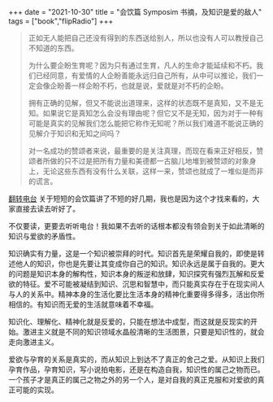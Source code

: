 +++ 
date = "2021-10-30"
title = "会饮篇 Symposim 书摘，及知识是爱的敌人"
tags = ["book","flipRadio"]
+++

> 正如无人能把自己还没有得到的东西送给别人，所以也没有人可以教授自己不知道的东西。  
> 
> 为什么要企盼生育呢？因为只有通过生育，凡人的生命才能延续和不朽。我们已经同意，有爱情的人企盼善能永远归自己所有，从中可以推论，我们一定会像企盼善一样企盼不朽，也就是说，爱就是对不朽的企盼。  
> 
> 拥有正确的见解，但又不能说出道理来，这样的状态既不是真知，又不是无知。如果说它是真知怎么会没有理由呢？但它又不是无知，因为对于一种有可能是真实的见解我们怎么能把它称作无知呢？所以我们难道不能说正确的见解介于知识和无知之间吗？  
> 
> 对一名成功的赞颂者来说，最重要的是关注真理，而现在看来正好相反，赞颂者所做的只不过是把所有力量和美德都一古脑儿地堆到被赞颂的对象身上，无论这些东西有没有什么关联，这样一来，赞颂也就成了一堆似是而非的谎言。

[翻转电台](https://podcasts.apple.com/us/podcast/%E7%BF%BB%E7%94%B5special-%E4%BC%9A%E9%A5%AE%E7%AF%87-v-%E7%88%B1%E9%A6%96%E5%85%88%E6%98%AF%E6%84%9F%E5%8F%97%E8%87%AA%E5%B7%B1%E7%9A%84%E8%B4%AB%E4%B9%8F-vol-62/id1119089237?i=1000530418055) 关于短短的会饮篇讲了不短的好几期，我也是因为这个才找来看的，大家直接去读去听好了。

不仅要读，更要去听听电台！我如果不去听的话根本都没有领会到关于如此清晰的知识与爱欲的矛盾性。

知识确实有力量，这是一个知识被崇拜的时代。知识首先是荣耀自我的，即使是转述他人的知识，你也是先要让其变成你自己的知识。知识永远是属于自我的。更大的问题是知识本身的解构性，知识本身的叛逆和放肆，知识探究有强烈瓦解和反爱欲的特征。爱不可能被凝结到知识、沉思和智慧中，而只能真实存在于在现实间人与人的关系中。精神本身的生活化要比生活本身的精神化重要得多得多，活出你所相信的。有知识而无爱的生活就意味着不幸福。

知识化、理解化、精神化就是反爱的，只能在想法中成型，而这就是反现实的开始。激进主义就是不同的知识领域水晶般清晰的生活图景，只要是知识性的，就会走向激进主义。

爱欲与孕育的关系是真实的，而从知识上到达不了真正的舍己之爱。从知识上我们孕育作品，孕育知识，写小说拍电影，还是在构造自我，知识性的属己之物而已。一个孩子才是真正的属己之物之外的另一个人，是对自我的真正克服和对爱欲的真正可能的实现。